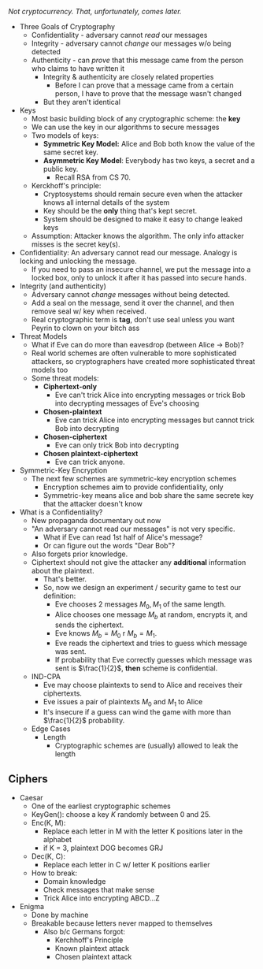 *Not cryptocurrency. That, unfortunately, comes later.*
* Three Goals of Cryptography
	* Confidentiality - adversary cannot *read* our messages
	* Integrity - adversary cannot *change* our messages w/o being detected
	* Authenticity - can *prove* that this message came from the person who claims to have written it
		* Integrity & authenticity are closely related properties
			* Before I can prove that a message came from a certain person, I have to prove that the message wasn't changed
		* But they aren't identical
* Keys
	* Most basic building block of any cryptographic scheme: the **key**
	* We can use the key in our algorithms to secure messages
	* Two models of keys:
		* **Symmetric Key Model:** Alice and Bob both know the value of the same secret key.
		* **Asymmetric Key Model**: Everybody has two keys, a secret and a public key.
			* Recall RSA from CS 70.
	* Kerckhoff's principle:
		* Cryptosystems should remain secure even when the attacker knows all internal details of the system
		* Key should be the **only** thing that's kept secret.
		* System should be designed to make it easy to change leaked keys
	* Assumption: Attacker knows the algorithm. The only info attacker misses is the secret key(s).
* Confidentiality: An adversary cannot read our message. Analogy is locking and unlocking the message.
	* If you need to pass an insecure channel, we put the message into a locked box, only to unlock it after it has passed into secure hands.
* Integrity (and authenticity)
	* Adversary cannot *change* messages without being detected.
	* Add a seal on the message, send it over the channel, and then remove seal w/ key when received.
	* Real cryptographic term is **tag**, don't use seal unless you want Peyrin to clown on your bitch ass
* Threat Models
	* What if Eve can do more than eavesdrop (between Alice -> Bob)?
	* Real world schemes are often vulnerable to more sophisticated attackers, so cryptographers have created more sophisticated threat models too
	* Some threat models:
		* **Ciphertext-only**
			* Eve can't trick Alice into encrypting messages or trick Bob into decrypting messages of Eve's choosing
		* **Chosen-plaintext**
			* Eve can trick Alice into encrypting messages but cannot trick Bob into decrypting
		* **Chosen-ciphertext**
			* Eve can only trick Bob into decrypting
		* **Chosen plaintext-ciphertext**
			* Eve can trick anyone.
* Symmetric-Key Encryption
	* The next few schemes are symmetric-key encryption schemes
		* Encryption schemes aim to provide confidentiality, only
		* Symmetric-key means alice and bob share the same secrete key that the attacker doesn't know
* What is a Confidentiality?
	* New propaganda documentary out now
	* "An adversary cannot read our messages" is not very specific.
		* What if Eve can read 1st half of Alice's message?
		* Or can figure out the words "Dear Bob"?
	* Also forgets prior knowledge.
	* Ciphertext should not give the attacker any **additional** information about the plaintext.
		* That's better.
		* So, now we design an experiment / security game to test our definition:
			* Eve chooses 2 messages $M_0, M_1$ of the same length.
			* Alice chooses one message $M_b$ at random, encrypts it, and sends the ciphertext.
			* Eve knows $M_b = M_0$ r $M_b = M_1$.
			* Eve reads the ciphertext and tries to guess which message was sent.
			* If probability that Eve correctly guesses which message was sent is $\frac{1}{2}$, **then** scheme is confidential.
	* IND-CPA
		* Eve may choose plaintexts to send to Alice and receives their ciphertexts.
		* Eve issues a pair of plaintexts $M_0$ and $M_1$ to Alice
		* It's insecure if a guess can wind the game with more than $\frac{1}{2}$ probability.
	* Edge Cases
		* Length
			* Cryptographic schemes are (usually) allowed to leak the length
## Ciphers
* Caesar
	* One of the earliest cryptographic schemes 
	* KeyGen(): choose a key $K$ randomly between 0 and 25.
	* Enc(K, M):
		* Replace each letter in M with the letter K positions later in the alphabet
		* if K = 3, plaintext DOG becomes GRJ
	* Dec(K, C):
		* Replace each letter in C w/ letter K positions earlier
	* How to break:
		* Domain knowledge
		* Check messages that make sense
		* Trick Alice into encrypting ABCD...Z
* Enigma
	* Done by machine
	* Breakable because letters never mapped to themselves
		* Also b/c Germans forgot:
			* Kerchhoff's Principle
			* Known plaintext attack
			* Chosen plaintext attack